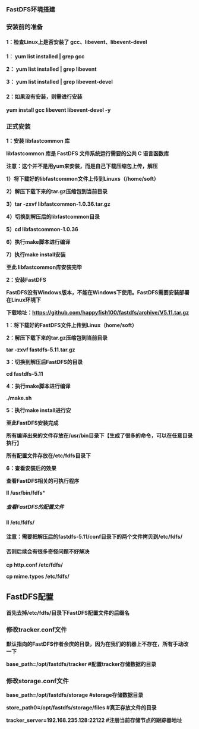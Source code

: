 ### FastDFS环境搭建



### 安装前的准备

#### 1：检查Linux上是否安装了 gcc、libevent、libevent-devel

**1： yum list installed | grep gcc**

**2： yum list installed | grep libevent**

**3： yum list installed | grep libevent-devel**

#### 2：如果没有安装，则需进行安装

**yum install gcc libevent libevent-devel -y**



### 正式安装

**1：安装 libfastcommon 库**

**libfastcommon 库是 FastDFS 文件系统运行需要的公共 C 语言函数库**

**注意：这个并不是用yum来安装，而是自己下载压缩包上传，解压**



**1）将下载好的libfastcommon文件上传到Linuxs（/home/soft）**                         

**2）解压下载下来的tar.gz压缩包到当前目录**

**3）tar -zxvf libfastcommon-1.0.36.tar.gz**

**4）切换到解压后的libfastcommon目录**

**5）cd libfastcommon-1.0.36**

**6）执行make脚本进行编译**

**7）执行make install安装**

**至此 libfastcommon库安装完毕**





**2：安装FastDFS**

**FastDFS没有Windows版本，不能在Windows下使用。FastDFS需要安装部署在Linux环境下**

**下载地址：https://github.com/happyfish100/fastdfs/archive/V5.11.tar.gz**



**1：将下载好的FastDFS文件上传到Linux（home/soft）**

**2：解压下载下来的tar.gz压缩包到当前目录**

**tar -zxvf fastdfs-5.11.tar.gz**

**3：切换到解压后FastDFS的目录**

**cd fastdfs-5.11**

**4：执行make脚本进行编译**

**./make.sh**

**5：执行make install进行安**



**至此FastDFS安装完成**

**所有编译出来的文件存放在/usr/bin目录下【生成了很多的命令，可以在任意目录执行】**

**所有配置文件存放在/etc/fdfs目录下**



**6：查看安装后的效果**

**查看FastDFS相关的可执行程序**

**ll /usr/bin/fdfs***

##### 查看FastDFS的配置文件

**ll /etc/fdfs/**



#### 注意：需要把解压后的fastdfs-5.11/conf目录下的两个文件拷贝到/etc/fdfs/ 

#### 否则后续会有很多奇怪问题不好解决

**cp http.conf /etc/fdfs/**

**cp mime.types /etc/fdfs/**



## FastDFS配置

#### 首先去掉/etc/fdfs/目录下FastDFS配置文件的后缀名



### 修改tracker.conf文件

**默认指向的FastDFS作者余庆的目录，因为在我们的机器上不存在，所有手动改一下**

**base_path=/opt/fastdfs/tracker        #配置tracker存储数据的目录**



### 修改storage.conf文件

**base_path=/opt/fastdfs/storage            #storage存储数据目录**

**store_path0=/opt/fastdfs/storage/files     #真正存放文件的目录**

**tracker_server=192.168.235.128:22122    #注册当前存储节点的跟踪器地址**



